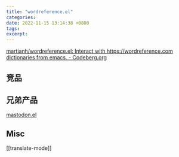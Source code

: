 ```yaml
---
title: "wordreference.el"
categories: 
date: 2022-11-15 13:14:38 +0800
tags: 
excerpt: 
---
```




[martianh/wordreference.el: Interact with https://wordreference.com dictionaries from emacs. - Codeberg.org](https://codeberg.org/martianh/wordreference.el)


## 竞品


## 兄弟产品

[mastodon.el](https://codeberg.org/martianh/mastodon.el)


## Misc

[[translate-mode]]

